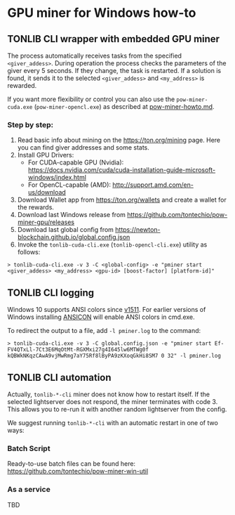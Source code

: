# GPU miner for Windows how-to

## TONLIB CLI wrapper with embedded GPU miner

The process automatically receives tasks from the specified `<giver_addess>`. During operation the process checks the parameters of the giver every 5 seconds.
If they change, the task is restarted. If a solution is found, it sends it to the selected `<giver_addess>` and `<my_address>` is rewarded.

If you want more flexibility or control you can also use the `pow-miner-cuda.exe` (`pow-miner-opencl.exe`) as described at [pow-miner-howto.md](pow-miner-howto.md).

### Step by step:

1. Read basic info about mining on the https://ton.org/mining page. Here you can find giver addresses and some stats.
2. Install GPU Drivers:
    - For CUDA-capable GPU (Nvidia): https://docs.nvidia.com/cuda/cuda-installation-guide-microsoft-windows/index.html
    - For OpenCL-capable (AMD): http://support.amd.com/en-us/download
3. Download Wallet app from https://ton.org/wallets and create a wallet for the rewards.
4. Download last Windows release from https://github.com/tontechio/pow-miner-gpu/releases
5. Download last global config from https://newton-blockchain.github.io/global.config.json
6. Invoke the `tonlib-cuda-cli.exe` (`tonlib-opencl-cli.exe`) utility as follows:

```
> tonlib-cuda-cli.exe -v 3 -C <global-config> -e "pminer start <giver_addess> <my_address> <gpu-id> [boost-factor] [platform-id]"
```

## TONLIB CLI logging

Windows 10 supports ANSI colors
since [v1511](https://www.reddit.com/r/Windows10/comments/44czox/windows_10_v1511_adds_support_for_ansi_escape/). For
earlier versions of Windows installing [ANSICON](https://github.com/adoxa/ansicon) will enable ANSI colors in cmd.exe.

To redirect the output to a file, add `-l pminer.log` to the command:

```
> tonlib-cuda-cli.exe -v 3 -C global.config.json -e "pminer start Ef-FV4QTxLl-7Ct3E6MqOtMt-RGXMxi27g4I645lw6MTWg0f kQBWkNKqzCAwA9vjMwRmg7aY75Rf8lByPA9zKXoqGkHi8SM7 0 32" -l pminer.log
```

## TONLIB CLI automation

Actually, `tonlib-*-cli` miner does not know how to restart itself.
If the selected lightserver does not respond, the miner terminates with code 3.
This allows you to re-run it with another random lightserver from the config.

We suggest running `tonlib-*-cli` with an automatic restart in one of two ways:

### Batch Script

Ready-to-use batch files can be found here:
https://github.com/tontechio/pow-miner-win-util

### As a service

TBD
